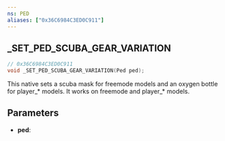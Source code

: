 ```yaml
---
ns: PED
aliases: ["0x36C6984C3ED0C911"]
---
```

## _SET_PED_SCUBA_GEAR_VARIATION

```c
// 0x36C6984C3ED0C911
void _SET_PED_SCUBA_GEAR_VARIATION(Ped ped);
```

This native sets a scuba mask for freemode models and an oxygen bottle for player_* models. It works on freemode and player_* models.

## Parameters
* **ped**: 

